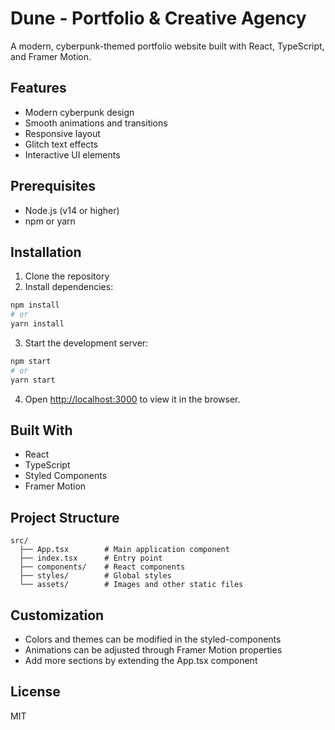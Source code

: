# Dune - Portfolio & Creative Agency

A modern, cyberpunk-themed portfolio website built with React, TypeScript, and Framer Motion.

## Features

- Modern cyberpunk design
- Smooth animations and transitions
- Responsive layout
- Glitch text effects
- Interactive UI elements

## Prerequisites

- Node.js (v14 or higher)
- npm or yarn

## Installation

1. Clone the repository
2. Install dependencies:
```bash
npm install
# or
yarn install
```

3. Start the development server:
```bash
npm start
# or
yarn start
```

4. Open [http://localhost:3000](http://localhost:3000) to view it in the browser.

## Built With

- React
- TypeScript
- Styled Components
- Framer Motion

## Project Structure

```
src/
  ├── App.tsx        # Main application component
  ├── index.tsx      # Entry point
  ├── components/    # React components
  ├── styles/        # Global styles
  └── assets/        # Images and other static files
```

## Customization

- Colors and themes can be modified in the styled-components
- Animations can be adjusted through Framer Motion properties
- Add more sections by extending the App.tsx component

## License

MIT 